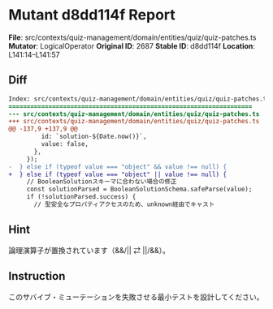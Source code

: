 # Mutant d8dd114f Report

**File**: src/contexts/quiz-management/domain/entities/quiz/quiz-patches.ts
**Mutator**: LogicalOperator
**Original ID**: 2687
**Stable ID**: d8dd114f
**Location**: L141:14–L141:57

## Diff

```diff
Index: src/contexts/quiz-management/domain/entities/quiz/quiz-patches.ts
===================================================================
--- src/contexts/quiz-management/domain/entities/quiz/quiz-patches.ts	original
+++ src/contexts/quiz-management/domain/entities/quiz/quiz-patches.ts	mutated #2687
@@ -137,9 +137,9 @@
         id: `solution-${Date.now()}`,
         value: false,
       },
     });
-  } else if (typeof value === "object" && value !== null) {
+  } else if (typeof value === "object" || value !== null) {
     // BooleanSolutionスキーマに合わない場合の修正
     const solutionParsed = BooleanSolutionSchema.safeParse(value);
     if (!solutionParsed.success) {
       // 型安全なプロパティアクセスのため、unknown経由でキャスト
```

## Hint

論理演算子が置換されています（&&/|| ⇄ ||/&&）。

## Instruction

このサバイブ・ミューテーションを失敗させる最小テストを設計してください。
